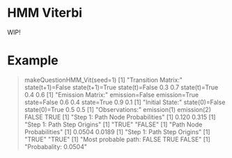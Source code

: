 HMM Viterbi
===========

WIP!

# Example

> makeQuestionHMM_Vit(seed=1)
[1] "Transition Matrix:"
               state(t+1)=False state(t+1)=True
state(t)=False              0.3             0.7
state(t)=True               0.4             0.6
[1] "Emission Matrix:"
            emission=False emission=True
state=False            0.6           0.4
state=True             0.9           0.1
[1] "Initial State:"
state(0)=False  state(0)=True 
           0.5            0.5 
[1] "Observations:"
emission(1) emission(2) 
      FALSE        TRUE 
[1] "Step 1: Path Node Probabilities"
[1] 0.120 0.315
[1] "Step 1: Path Step Origins"
[1] "TRUE"  "FALSE"
[1] "Path Node Probabilities"
[1] 0.0504 0.0189
[1] "Step 1: Path Step Origins"
[1] "TRUE" "TRUE"
[1] "Most probable path: FALSE TRUE FALSE"
[1] "Probabality: 0.0504"


